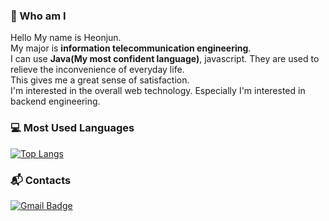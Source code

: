 ### 👋 Who am I
Hello My name is Heonjun.  
My major is **information telecommunication engineering**.  
I can use **Java(My most confident language)**, javascript. They are used to relieve the inconvenience of everyday life.  
This gives me a great sense of satisfaction.  
I'm interested in the overall web technology. Especially I'm interested in backend engineering.  

### :computer: Most Used Languages
[![Top Langs](https://github-readme-stats.vercel.app/api/top-langs/?username=limheonjun)](https://github.com/limheonjun/github-readme-stats)

### :mailbox_with_mail: Contacts
[![Gmail Badge](https://img.shields.io/badge/-Gmail-d14836?style=flat-square&logo=Gmail&logoColor=white&link=mailto:jumong4000@gmail.com)](mailto:jumong4000@gmail.com)

